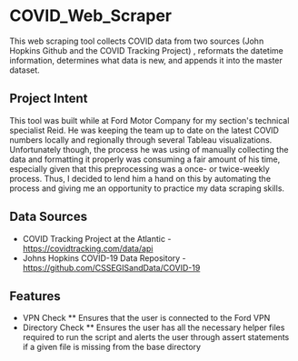# COVID_Web_Scraper
This web scraping tool collects COVID data from two sources (John Hopkins Github and the COVID Tracking Project) , reformats the datetime information, determines what data is new, and appends it into the master dataset.

## Project Intent
This tool was built while at Ford Motor Company for my section's technical specialist Reid.  He was keeping the team up to date on the latest COVID numbers locally and regionally through several Tableau visualizations.  Unfortunately though, the process he was using of manually collecting the data and formatting it properly was consuming a fair amount of his time, especially given that this preprocessing was a once- or twice-weekly process.  Thus, I decided to lend him a hand on this by automating the process and giving me an opportunity to practice my data scraping skills.

## Data Sources
* COVID Tracking Project at the Atlantic - https://covidtracking.com/data/api
* Johns Hopkins COVID-19 Data Repository - https://github.com/CSSEGISandData/COVID-19

## Features
* VPN Check
** Ensures that the user is connected to the Ford VPN
* Directory Check
** Ensures the user has all the necessary helper files required to run the script and alerts the user through assert statements if a given file is missing from the base directory
